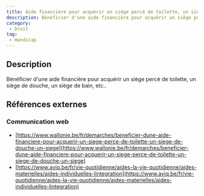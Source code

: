 ```yaml
---
title: Aide financière pour acquérir un siège percé de toilette, un siège de douche, un siège de bain, etc.
description: Bénéficier d'une aide financière pour acquérir un siège percé de toilette, un siège de douche, un siège de bain, etc.
category: 
 - Droit
tag: 
 - Handicap
---
```


## Description

Bénéficier d'une aide financière pour acquérir un siège percé de toilette, un siège de douche, un siège de bain, etc..

## Références externes 

### Communication web

- [https://www.wallonie.be/fr/demarches/beneficier-dune-aide-financiere-pour-acquerir-un-siege-perce-de-toilette-un-siege-de-douche-un-siege](https://www.wallonie.be/fr/demarches/beneficier-dune-aide-financiere-pour-acquerir-un-siege-perce-de-toilette-un-siege-de-douche-un-siege)
- [https://www.aviq.be/fr/vie-quotidienne/aides-la-vie-quotidienne/aides-materielles/aides-individuelles-lintegration](https://www.aviq.be/fr/vie-quotidienne/aides-la-vie-quotidienne/aides-materielles/aides-individuelles-lintegration)


